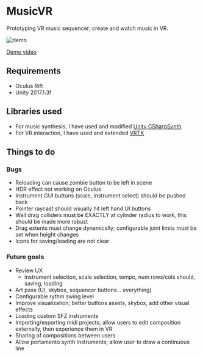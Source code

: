 # MusicVR

Prototyping VR music sequencer; create and watch music in VR.

![demo](https://github.com/paulmriordan/RightmoveScraper/raw/master/musicvrdemo.gif "demo")

[Demo video](https://vimeo.com/223441066)

## Requirements
- Oculus Rift
- Unity 2017.1.3f 

## Libraries used

- For music synthesis, I have used and modified [Unity CSharpSynth ](https://forum.unity3d.com/threads/unitysynth-full-xplatform-midi-synth.130104/)
- For VR interaction,  I have used and extended [VRTK](https://assetstore.unity.com/packages/tools/vrtk-virtual-reality-toolkit-vr-toolkit-64131/)

## Things to do

### Bugs 
- Reloading can cause zombie button to be left in scene
- HDR effect not working on Oculus
- Instrument GUI buttons (scale, instrument select) should be pushed back
- Pointer raycast should visually hit left hand UI buttons
- Wall drag colliders must be EXACTLY at cylinder radius to work, this should be made more robust
- Drag extents must change dynamically; configurable joint limits must be set when height changes
- Icons for saving/loading are not clear

### Future goals
- Review UX
	- instrument selection, scale selection, tempo, num rows/cols should, saving, loading
- Art pass (UI, skybox, sequencer buttons... everything)
- Configurable rythm swing level 
- Improve visualization; better buttons assets, skybox, add other visual effects 
- Loading custom SFZ instruments
- Importing/exporting midi projects; allow users to edit composition externally, then experience them in VR
- Sharing of compositions between users
- Allow portamento synth instruments; allow user to draw a continuous line
